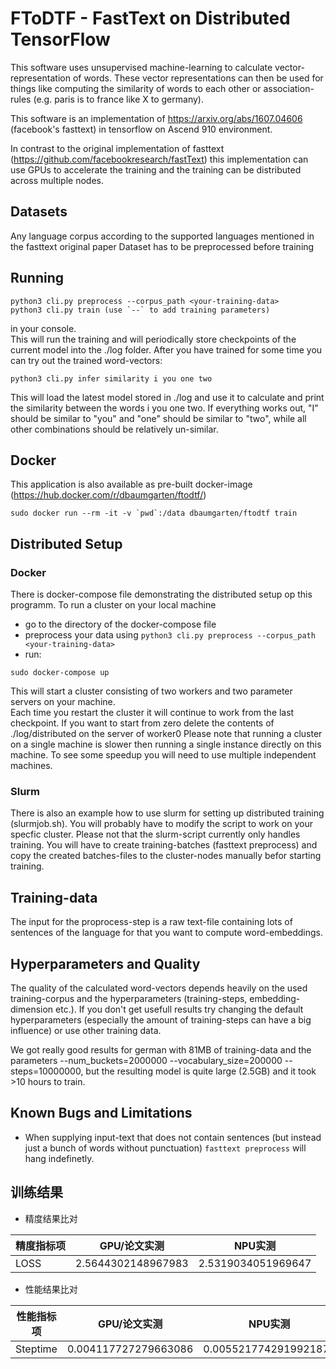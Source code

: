 # FToDTF - FastText on Distributed TensorFlow

This software uses unsupervised machine-learning to calculate vector-representation of words. These vector representations can then be used for things like computing the similarity of words to each other or association-rules (e.g. paris is to france like X to germany).

This software is an implementation of https://arxiv.org/abs/1607.04606 (facebook's fasttext) in tensorflow on Ascend 910 environment.  

In contrast to the original implementation of fasttext (https://github.com/facebookresearch/fastText) this implementation can use GPUs to accelerate the training and the training can be distributed across multiple nodes.

## Datasets
Any language corpus according to the supported languages mentioned in the fasttext original paper
Dataset has to be preprocessed before training

## Running
```
python3 cli.py preprocess --corpus_path <your-training-data>
python3 cli.py train (use `--` to add training parameters)
```  
in your console.  
This will run the training and will periodically store checkpoints of the current model into the ./log folder.
After you have trained for some time you can try out the trained word-vectors:
```
python3 cli.py infer similarity i you one two
```
This will load the latest model stored in ./log and use it to calculate and print the similarity between the words i you one two. If everything works out, "I" should be similar to "you" and "one" should be similar to "two", while all other combinations should be relatively un-similar.

## Docker
This application is also available as pre-built docker-image (https://hub.docker.com/r/dbaumgarten/ftodtf/)
```
sudo docker run --rm -it -v `pwd`:/data dbaumgarten/ftodtf train
```

## Distributed Setup
### Docker
There is docker-compose file demonstrating the distributed setup op this programm. To run a cluster on your local machine 
- go to the directory of the docker-compose file
- preprocess your data using `python3 cli.py preprocess --corpus_path <your-training-data>`
- run:
```
sudo docker-compose up
```
This will start a cluster consisting of two workers and two parameter servers on your machine.  
Each time you restart the cluster it will continue to work from the last checkpoint. If you want to start from zero delete the contents of ./log/distributed on the server of worker0
Please note that running a cluster on a single machine is slower then running a single instance directly on this machine. To see some speedup you will need to use multiple independent machines.
### Slurm
There is also an example how to use slurm for setting up distributed training (slurmjob.sh). You will probably have to modify the script to work on your specfic cluster. Please not that the slurm-script currently only handles training. You will have to create training-batches (fasttext preprocess) and copy the created batches-files to the cluster-nodes manually befor starting training.

## Training-data
The input for the proprocess-step is a raw text-file containing lots of sentences of the language for that you want to compute word-embeddings.

## Hyperparameters and Quality
The quality of the calculated word-vectors depends heavily on the used training-corpus and the hyperparameters (training-steps, embedding-dimension etc.). If you don't get usefull results try changing the default hyperparameters (especially the amount of training-steps can have a big influence) or use other training data.  

We got really good results for german with 81MB of training-data and the parameters --num_buckets=2000000 --vocabulary_size=200000 --steps=10000000, but the resulting model is quite large (2.5GB) and it took >10 hours to train.

## Known Bugs and Limitations
- When supplying input-text that does not contain sentences (but instead just a bunch of words without punctuation) ```fasttext preprocess``` will hang indefinetly.

## 训练结果

- 精度结果比对

|  精度指标项  | GPU/论文实测  | NPU实测 |
|  ----  | ----  | ---- |
| LOSS  | 2.5644302148967983 | 2.5319034051969647 |

- 性能结果比对

|  性能指标项  | GPU/论文实测  | NPU实测 |
|  ----  | ----  | ---- |
|  Steptime  | 0.004117727279663086 | 0.0055217742919921875 |
